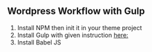 ## Wordpress Workflow with Gulp

1. Install NPM then init it in your theme project
2. Install Gulp with given instruction [here:](https://gulpjs.com/docs/en/getting-started/quick-start) 
3. Install Babel JS 